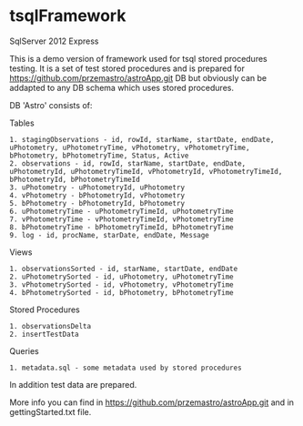 # tsqlFramework
SqlServer 2012 Express

This is a demo version of framework used for tsql stored procedures testing. It is a set of test stored procedures and
is prepared for https://github.com/przemastro/astroApp.git DB but obviously can be addapted to any DB schema which uses stored procedures. 

DB 'Astro' consists of:

Tables

    1. stagingObservations - id, rowId, starName, startDate, endDate, uPhotometry, uPhotometryTime, vPhotometry, vPhotometryTime, bPhotometry, bPhotometryTime, Status, Active
    2. observations - id, rowId, starName, startDate, endDate, uPhotometryId, uPhotometryTimeId, vPhotometryId, vPhotometryTimeId, bPhotometryId, bPhotometryTimeId
    3. uPhotometry - uPhotometryId, uPhotometry
    4. vPhotometry - bPhotometryId, vPhotometry
    5. bPhotometry - bPhotometryId, bPhotometry
    6. uPhotometryTime - uPhotometryTimeId, uPhotometryTime
    7. vPhotometryTime - vPhotometryTimeId, vPhotometryTime
    8. bPhotometryTime - bPhotometryTimeId, bPhotometryTime
    9. log - id, procName, starDate, endDate, Message

Views

    1. observationsSorted - id, starName, startDate, endDate
    2. uPhotometrySorted - id, uPhotometry, uPhotometryTime
    3. vPhotometrySorted - id, vPhotometry, vPhotometryTime
    4. bPhotometrySorted - id, bPhotometry, bPhotometryTime

Stored Procedures

    1. observationsDelta
    2. insertTestData
    
Queries

    1. metadata.sql - some metadata used by stored procedures
    
In addition test data are prepared.    

More info you can find in https://github.com/przemastro/astroApp.git and in gettingStarted.txt file.
